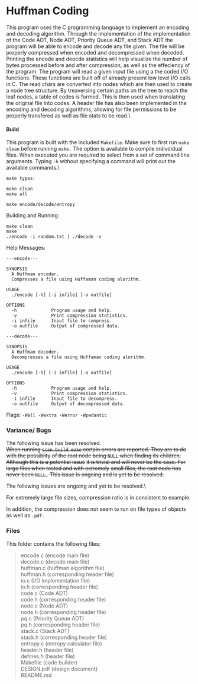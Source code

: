 # Huffman Coding

This program uses the C programming language to implement an encoding and decoding algorithm. 
Through the implementation of the implementation of the Code ADT, Node ADT, Priority Queue ADT, 
and Stack ADT the program will be able to encode and decode any file given. The file will be 
properly compressed when encoded and decompressed when decoded. Printing the encode and  deocde 
statistics will help visualize the number of bytes processed before and after compression, as 
well as the effeciency of the program. The program will read a given input file using a the 
coded I/O functions. These functions are built off of already present low level I/O calls in C. 
The read chars are converted into nodes which are then used to create a node tree structure. 
By treaversing certain paths on the tree to reach the leaf nodes, a table of codes is formed.
This is then used when translating the original file into codes. A header file has also been 
implemented in the encoding and decoding algorithms, allowing for file permissions to be properly
transfered as well as file stats to be read.\

#### Build

This program is built with the included `Makefile`. Make sure to first run `make clean` before
running `make.` The option is available to compile indivdidual files. When executed you are
required to select from a set of command line arguments. Typing `-h` without specifying a
command will print out the available commands.\

```
make types:

make clean
make all

make encode/decode/entropy
```

Building and Running:
```
make clean
make
./encode -i random.txt | ./decode -v
```

Help Messages:
```
---encode---

SYNOPSIS
  A Huffman encoder.
  Compresses a file using Huffaman coding alorithm.

USAGE
  ./encode [-h] [-i infile] [-o outfile]

OPTIONS
  -h             Program usage and help.
  -v             Print compression statistics.
  -i infile      Input file to compress.
  -o outfile     Output of compressed data.

---decode---

SYNOPSIS
  A Huffman decoder.
  Decompresses a file using Huffaman coding alorithm.

USAGE
  ./encode [-h] [-i infile] [-o outfile]

OPTIONS
  -h             Program usage and help.
  -v             Print compression statistics.
  -i infile      Input file to decompress.
  -o outfile     Output of decompressed data.
```

Flags: `-Wall -Wextra -Werror -Wpedantic`

### Variance/ Bugs

The following issue has been resolved.\
~~When running `scan-build make` certain errors are reported. They are to do with the possiblity~~
~~of the root node being `NULL` when finding its children. Although this is a potential issue~~
~~it is trivial and will never be the case. For large files when tested and with extremely~~
~~small files, the root node has never been `NULL.` This issue is ongoing and is yet to~~
~~be resolved.~~

The following issues are ongoing and yet to be resolved.\

For extremely large file sizes, compression ratio is in consistent to example.

In addition, the compression does not seem to run on file types of objects as well as `.pdf.`

### Files

This folder contains the following files:
> encode.c (encode main file)\
> decode.c (decode main file)\
> huffman.c (huffman algorithm file)\
> huffman.h (corresponding header file)\
> io.c (I/O implementation file)\
> io.h (corresponding header file)\
> code.c (Code ADT)\
> code.h (corresponding header file)\
> node.c (Node ADT)\
> node.h (corresponding header file)\
> pq.c (Priority Queue ADT)\
> pq.h (corresponding header file)\
> stack.c (Stack ADT)\
> stack.h (corresponding header file)\
> entropy.c (entropy calculator file)\
> header.h (header file)\
> defines.h (header file)\
> Makefile (code builder)\
> DESIGN.pdf (design document)\
> README.md
